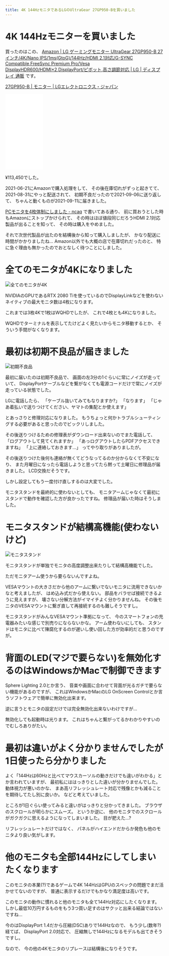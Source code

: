 ```yaml
---
title: 4K 144HzモニタであるLGのUltraGear 27GP950-Bを買いました
---
```


# 4K 144Hzモニターを買いました

買ったのはこの、
[Amazon | LG ゲーミングモニター UltraGear 27GP950-B 27インチ/4K/Nano IPS/1ms(GtoG)/144Hz/HDMI 2.1対応/G-SYNC Compatible,FreeSync Premium Pro/Vesa DisplayHDR600/HDMI×2,DisplayPort/ピボット,高さ調節対応 | LG | ディスプレイ 通販](https://amzn.to/3lULSrE)
です。

[27GP950-B | モニター | LGエレクトロニクス・ジャパン](https://www.lg.com/jp/monitor/lg-27gp950-b)

<iframe style="width:120px;height:240px;" marginwidth="0" marginheight="0" scrolling="no" frameborder="0" src="//rcm-fe.amazon-adsystem.com/e/cm?lt1=_blank&bc1=000000&IS2=1&bg1=FFFFFF&fc1=000000&lc1=0000FF&t=ncaq01-22&language=ja_JP&o=9&p=8&l=as4&m=amazon&f=ifr&ref=as_ss_li_til&asins=B09573CT5Y&linkId=fb18ec89cad2265ea3f6ec36f3827d07"></iframe>

¥113,450でした。

2021-06-21にAmazonで購入処理をして、
その後在庫切れがずっと起きてて、
2021-08-31にやっと配送されて、
初期不良だったので2021-09-06に送り返して、
ちゃんと動くものが2021-09-11に届きました。

[PCモニタを4枚体制にしました - ncaq](https://www.ncaq.net/2021/04/26/22/04/19/)
で書いてある通り、
前に買おうとした時もAmazonにストップかけられて、
その時はほぼ値段同じだろうHDMI 2.1対応製品が出ることを知って、
その時は購入をやめました。

それで次世代製品が出たのを結構後から知って購入しましたが、
かなり配送に時間がかかりましたね…
Amazon以外でも大概の店で在庫切れだったのと、
特に急ぐ理由も無かったのでおとなしく待つことにしました。

# 全てのモニタが4Kになりました

![全てのモニタが4K](/asset/IMG_20210912_233007.jpg)

NVIDIAのGPUであるRTX 2080 Tiを使っているのでDisplayLinkなどを使わないネイティブの最大モニタ数は4枚になります。

これまでは3枚4Kで1枚はWQHDでしたが、
これで4枚とも4Kになりました。

WQHDでターミナルを表示してたけどよく見たいからモニタ移動するとか、
そういう手間がなくなります。

# 最初は初期不良品が届きました

![初期不良品](/asset/IMG_20210903_155813.jpg)

最初に届いたのは初期不良品で、
画面の左3分の1ぐらいに常にノイズが走っていて、
DisplayPortケーブルなどを繋がなくても電源コードだけで常にノイズが走っている状態でした。

LGに電話したら、
「ケーブル抜いてみてもなりますか?」
「なります」
「じゃあ着払いで送りつけてください、ヤマトの集配とか使えます」

とあっさりと修理対応になりました。
もうちょっと何かトラブルシューティングする必要があると思ったのでビックリしました。

その後送りつけるための修理表がダウンロード出来ないのでまた電話して、
「ログアウトして見てくれますか」
「あっログアウトしたらPDFアクセスできますね」
「上に連絡しておきます…」
ってやり取りがありましたが。

その後送りつけた後何も連絡が無くてどうなってるのか分からなくて不安になり、
また月曜日になったら電話しようと思ってたら黙って土曜日に修理品が届きました。
LCD交換だそうです。

しかし設定してもう一度付け直しするのは大変でした。

モニタスタンドを最終的に使わないとしても、
モニタアームじゃなくて最初にスタンドで動作を確認した方が良かったですね。
修理品が届いた時はそうしました。

# モニタスタンドが結構高機能(使わないけど)

![モニタスタンド](/asset/IMG_20210923_213447.jpg)

モニタスタンドが単独でモニタの高度調整出来たりして結構高機能でした。

ただモニタアーム使うから要らないんですよね。

VESAマウントの大きさだから他のアームに繋いでないモニタに流用できないかなと考えましたが、
はめ込み式だから使えない。
部品をバラせば接続できるように見えますが、
壊さない分解方法がイマイチよく分かりませんね。
その後モニタのVESAマウントに繋ぎ直して再接続するのも難しそうですし。

モニタスタンドがみんなVESAマウント準拠になって、
今のスマートフォンの充電器みたいな感じで別売りにならないかな。
アーム使わないにしても、
スタンドはモニタに比べて陳腐化するのが遅いし使い回した方が効率的だと思うのですが。

# 背面のLED(マジで要らない)を無効化するのはWindowsかMacで制御できます

Sphere Lighting 2.0とか言う、
音楽や画面に合わせて背面が光るガチで要らない機能があるのですが、
これはWindowsかMacのLG OnScreen Controlとか言うソフトウェアで簡単に無効化出来ます。

逆に言うとモニタの設定だけでは完全無効化出来ないわけですが…

無効化しても起動時は光ります。
これはちゃんと繋がってるかわかりやすいのでむしろありがたい。

# 最初は違いがよく分かりませんでしたが1日使ったら分かりました

よく「144Hzは60Hzと比べてマウスカーソルの動きだけでも違いがわかる」とか言われていますが、
最初私にははっきりとした違いが分かりませんでした。
動体視力が悪いのかな、
まあ高リフレッシュレート対応で残像とかも減ることを期待してたし別に良いか。
などと考えていました。

ところが1日ぐらい使ってみると違いがはっきりと分かってきました。
ブラウザのスクロールが明らかにスムーズ。
というか逆に、
他のモニタでのスクロールがガクガクに思えるようになってしまいました。
目が肥えた…?

リフレッシュレートだけではなく、
パネルがハイエンドだからか発色も他のモニタより良い気がします。

# 他のモニタも全部144Hzにしてしまいたくなります

このモニタの本業(?)であるゲームで4K 144HzはGPUのスペックの問題でまだ活かせてないのですが、
普通に表示するだけでもかなり満足度は高いです。

このモニタの動作に慣れると他のモニタも全て144Hz対応にしたくなります。
しかし最低10万円するものをもう3つ買い足すのはサクッと出来る結論ではないですね…

今のはDisplayPort 1.4だから圧縮(DSC)ありで144Hzなので、
もう少し(数年?)経てば、
DisplayPort 2.0対応で、
圧縮無しで144Hzになるモデルも出てきそうですし。

なので、
今の他の4Kモニタのリプレースは結構後になりそうです。
